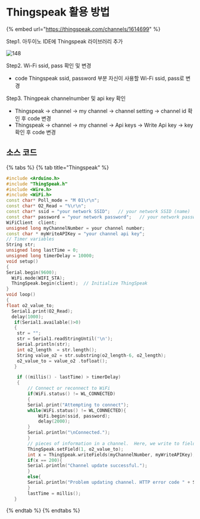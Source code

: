 # Thingspeak 활용 방법

{% embed url="https://thingspeak.com/channels/1614699" %}

Step1. 아두이노 IDE에 Thingspeak 라이브러리 추가

![148](https://user-images.githubusercontent.com/94042419/223014285-130709bd-c600-4ffe-8ece-be0cb6fd131e.PNG)

Step2. Wi-Fi ssid, pass 확인 및 변경

* code Thingspeak ssid, password 부분 자신이 사용할 Wi-Fi ssid, pass로 변경

Step3. Thingpeak channelnumber 및 api key 확인

* Thingspeak -> channel -> my channel -> channel setting -> channel id 확인 후 code 변경
* Thingspeak -> channel -> my channel -> Api keys -> Write Api key -> key 확인 후 code 변경

## 소스 코드

{% tabs %}
{% tab title="Thingspeak" %}
```cpp
#include <Arduino.h>
#include "ThingSpeak.h"
#include <Wire.h>
#include <WiFi.h>
const char* Poll_mode = "M 01\r\n";
const char* O2_Read = "%\r\n";
const char* ssid = "your network SSID";   // your network SSID (name) 
const char* password = "your network password";   // your network password
WiFiClient  client;
unsigned long myChannelNumber = your channel number;
const char * myWriteAPIKey = "your channel api key";
// Timer variables
String str;
unsigned long lastTime = 0;
unsigned long timerDelay = 10000;
void setup()
{
Serial.begin(9600);
  WiFi.mode(WIFI_STA);   
  ThingSpeak.begin(client);  // Initialize ThingSpeak
}
void loop()
{
float o2_value_to;
  Serial1.print(O2_Read);
  delay(1000);
   if(Serial1.available()>0) 
   { 
    str = "";
    str = Serial1.readStringUntil('\n'); 
    Serial.println(str);
    int o2_length  = str.length();
    String value_o2 = str.substring(o2_length-6, o2_length);
    o2_value_to = value_o2 .tofloat();
   }

    if ((millis() - lastTime) > timerDelay) 
    {
        // Connect or reconnect to WiFi
        if(WiFi.status() != WL_CONNECTED)
        {
        Serial.print("Attempting to connect");
        while(WiFi.status() != WL_CONNECTED){
            WiFi.begin(ssid, password); 
            delay(2000);     
        } 
        Serial.println("\nConnected.");
        }
        // pieces of information in a channel.  Here, we write to field 1.
        ThingSpeak.setField(1, o2_value_to);
        int x = ThingSpeak.writeFields(myChannelNumber, myWriteAPIKey);
        if(x == 200){
        Serial.println("Channel update successful.");
        }
        else{
        Serial.println("Problem updating channel. HTTP error code " + String(x));
        }
        lastTime = millis();
   }

```
{% endtab %}
{% endtabs %}
